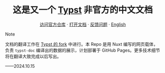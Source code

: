<h1 align="center">这是又一个 <a href="https://github.com/typst/typst">Typst</a> 非官方的中文文档</h1>
<p align="center"><a href="https://github.com/typst/typst">访问官方仓库</a> · <a href="typstdocsinchinese.github.io">打开文档</a> · <a href="https://github.com/typstdocsinchinese/typstdocsinchinese.github.io/issues">反馈问题</a> · <a href="README.en.md">English</a></p>

> [!NOTE]
> 文档的翻译工作在 [Typst 的 fork](https://github.com/typstdocsinchinese/typst) 中进行。本 Repo 是用 Nuxt 编写的网页载体，负责 `typst-doc` 编译出的数据的展示，计划部署于 GitHub Pages。更多技术细节将在翻译大致完成以后写出。
>
> ——2024.10.15
